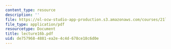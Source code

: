 ```yaml
---
content_type: resource
description: ''
file: https://ol-ocw-studio-app-production.s3.amazonaws.com/courses/21l-701-literary-interpretation-interpreting-poetry-fall-2003/de7579684881ea2e4c4d678ce18c6d0e_lecture16b.pdf
file_type: application/pdf
resourcetype: Document
title: lecture16b.pdf
uid: de757968-4881-ea2e-4c4d-678ce18c6d0e
---
```

